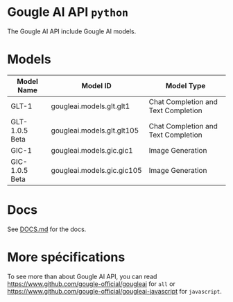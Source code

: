 # Gougle AI API `python`
The Gougle AI API include Gougle AI models.

# Models
| Model Name     | Model ID                   | Model Type                          |
| -------------- | -------------------------- | ----------------------------------- |
| GLT-1          | gougleai.models.glt.glt1   | Chat Completion and Text Completion |
| GLT-1.0.5 Beta | gougleai.models.glt.glt105 | Chat Completion and Text Completion |
| GIC-1          | gougleai.models.gic.gic1   | Image Generation                    |
| GIC-1.0.5 Beta | gougleai.models.gic.gic105 | Image Generation                    |

# Docs
See [DOCS.md](https://github.com/gougle-official/gougleai-python/blob/main/DOCS.md) for the docs.

# More spécifications
To see more than about Gougle AI API, you can read https://www.github.com/gougle-official/gougleai for `all` or https://www.github.com/gougle-official/gougleai-javascript for `javascript`. 

